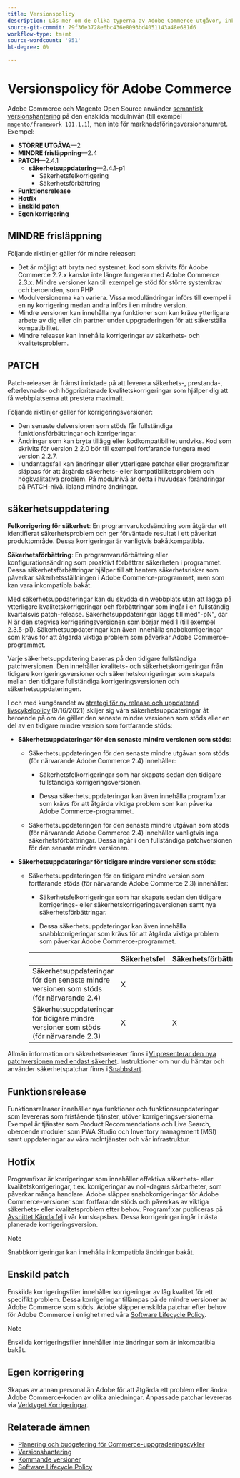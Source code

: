 ```yaml
---
title: Versionspolicy
description: Läs mer om de olika typerna av Adobe Commerce-utgåvor, inklusive smärre utgåvor, korrigeringsfiler, säkerhetsuppdateringar, snabbkorrigeringar, enskilda korrigeringsfiler och anpassade korrigeringsfiler.
source-git-commit: 79f36e3728e6bc436e8093bd4051143a48e681d6
workflow-type: tm+mt
source-wordcount: '951'
ht-degree: 0%

---
```



# Versionspolicy för Adobe Commerce

Adobe Commerce och Magento Open Source använder [semantisk versionshantering](https://semver.org/) på den enskilda modulnivån (till exempel `magento/framework 101.1.1`), men inte för marknadsföringsversionsnumret. Exempel:

- **STÖRRE UTGÅVA**—2
- **MINDRE frisläppning**—2.4
- **PATCH**—2.4.1
   - **säkerhetsuppdatering**—2.4.1-p1
      - Säkerhetsfelkorrigering
      - Säkerhetsförbättring
- **Funktionsrelease**
- **Hotfix**
- **Enskild patch**
- **Egen korrigering**

## MINDRE frisläppning

Följande riktlinjer gäller för mindre releaser:

- Det är möjligt att bryta ned systemet. kod som skrivits för Adobe Commerce 2.2.x kanske inte längre fungerar med Adobe Commerce 2.3.x. Mindre versioner kan till exempel ge stöd för större systemkrav och beroenden, som PHP.
- Modulversionerna kan variera. Vissa moduländringar införs till exempel i en ny korrigering medan andra införs i en mindre version.
- Mindre versioner kan innehålla nya funktioner som kan kräva ytterligare arbete av dig eller din partner under uppgraderingen för att säkerställa kompatibilitet.
- Mindre releaser kan innehålla korrigeringar av säkerhets- och kvalitetsproblem.

## PATCH

Patch-releaser är främst inriktade på att leverera säkerhets-, prestanda-, efterlevnads- och högprioriterade kvalitetskorrigeringar som hjälper dig att få webbplatserna att prestera maximalt.

Följande riktlinjer gäller för korrigeringsversioner:

- Den senaste delversionen som stöds får fullständiga funktionsförbättringar och korrigeringar.
- Ändringar som kan bryta tillägg eller kodkompatibilitet undviks. Kod som skrivits för version 2.2.0 bör till exempel fortfarande fungera med version 2.2.7.
- I undantagsfall kan ändringar eller ytterligare patchar eller programfixar släppas för att åtgärda säkerhets- eller kompatibilitetsproblem och högkvalitativa problem. På modulnivå är detta i huvudsak förändringar på PATCH-nivå. ibland mindre ändringar.

## säkerhetsuppdatering

**Felkorrigering för säkerhet**: En programvarukodsändring som åtgärdar ett identifierat säkerhetsproblem och ger förväntade resultat i ett påverkat produktområde. Dessa korrigeringar är vanligtvis bakåtkompatibla.

**Säkerhetsförbättring**: En programvaruförbättring eller konfigurationsändring som proaktivt förbättrar säkerheten i programmet. Dessa säkerhetsförbättringar hjälper till att hantera säkerhetsrisker som påverkar säkerhetsställningen i Adobe Commerce-programmet, men som kan vara inkompatibla bakåt.

Med säkerhetsuppdateringar kan du skydda din webbplats utan att lägga på ytterligare kvalitetskorrigeringar och förbättringar som ingår i en fullständig kvartalsvis patch-release. Säkerhetsuppdateringar läggs till med&quot;-pN&quot;, där N är den stegvisa korrigeringsversionen som börjar med 1 (till exempel 2.3.5-p1). Säkerhetsuppdateringar kan även innehålla snabbkorrigeringar som krävs för att åtgärda viktiga problem som påverkar Adobe Commerce-programmet.

Varje säkerhetsuppdatering baseras på den tidigare fullständiga patchversionen. Den innehåller kvalitets- och säkerhetskorrigeringar från tidigare korrigeringsversioner och säkerhetskorrigeringar som skapats mellan den tidigare fullständiga korrigeringsversionen och säkerhetsuppdateringen.

I och med kungörandet av [strategi för ny release och uppdaterad livscykelpolicy](https://business.adobe.com/blog/how-to/accelerating-innovation-through-simplified-release-strategy) (9/16/2021) skiljer sig våra säkerhetsuppdateringar åt beroende på om de gäller den senaste mindre versionen som stöds eller en del av en tidigare mindre version som fortfarande stöds:

- **Säkerhetsuppdateringar för den senaste mindre versionen som stöds**:

   - Säkerhetsuppdateringen för den senaste mindre utgåvan som stöds (för närvarande Adobe Commerce 2.4) innehåller:

      - Säkerhetsfelkorrigeringar som har skapats sedan den tidigare fullständiga korrigeringsversionen.

      - Dessa säkerhetsuppdateringar kan även innehålla programfixar som krävs för att åtgärda viktiga problem som kan påverka Adobe Commerce-programmet.
   - Säkerhetsuppdateringen för den senaste mindre utgåvan som stöds (för närvarande Adobe Commerce 2.4) innehåller vanligtvis inga säkerhetsförbättringar. Dessa ingår i den fullständiga patchversionen för den senaste mindre versionen.


- **Säkerhetsuppdateringar för tidigare mindre versioner som stöds**:

   - Säkerhetsuppdateringen för en tidigare mindre version som fortfarande stöds (för närvarande Adobe Commerce 2.3) innehåller:

      - Säkerhetsfelkorrigeringar som har skapats sedan den tidigare korrigerings- eller säkerhetskorrigeringsversionen samt nya säkerhetsförbättringar.

      - Dessa säkerhetsuppdateringar kan även innehålla snabbkorrigeringar som krävs för att åtgärda viktiga problem som påverkar Adobe Commerce-programmet.

      |  | Säkerhetsfel | Säkerhetsförbättring |
      |--------------------------------------------------------------------------------|--------------|----------------------|
      | Säkerhetsuppdateringar för den senaste mindre versionen som stöds (för närvarande 2.4) | X |  |
      | Säkerhetsuppdateringar för tidigare mindre versioner som stöds (för närvarande 2.3) | X | X |


Allmän information om säkerhetsreleaser finns i [Vi presenterar den nya patchversionen med endast säkerhet](https://community.magento.com:443/t5/Magento-DevBlog/Introducing-the-New-Security-Patch-Release/ba-p/141287). Instruktioner om hur du hämtar och använder säkerhetspatchar finns i [Snabbstart](../installation/composer.md).

## Funktionsrelease

Funktionsreleaser innehåller nya funktioner och funktionsuppdateringar som levereras som fristående tjänster, utöver korrigeringsversionerna. Exempel är tjänster som Product Recommendations och Live Search, oberoende moduler som PWA Studio och Inventory management (MSI) samt uppdateringar av våra molntjänster och vår infrastruktur.

## Hotfix

Programfixar är korrigeringar som innehåller effektiva säkerhets- eller kvalitetskorrigeringar, t.ex. korrigeringar av noll-dagars sårbarheter, som påverkar många handlare. Adobe släpper snabbkorrigeringar för Adobe Commerce-versioner som fortfarande stöds och påverkas av viktiga säkerhets- eller kvalitetsproblem efter behov. Programfixar publiceras på [Avsnittet Kända fel](https://support.magento.com/hc/en-us/sections/360003869892-Known-issues-patches-attached-) i vår kunskapsbas. Dessa korrigeringar ingår i nästa planerade korrigeringsversion.

>[!NOTE]
>
>Snabbkorrigeringar kan innehålla inkompatibla ändringar bakåt.

## Enskild patch

Enskilda korrigeringsfiler innehåller korrigeringar av låg kvalitet för ett specifikt problem. Dessa korrigeringar tillämpas på de mindre versioner av Adobe Commerce som stöds. Adobe släpper enskilda patchar efter behov för Adobe Commerce i enlighet med våra [Software Lifecycle Policy](https://www.adobe.com/content/dam/cc/en/legal/terms/enterprise/pdfs/Adobe-Commerce-Software-Lifecycle-Policy.pdf).

>[!NOTE]
>
>Enskilda korrigeringsfiler innehåller inte ändringar som är inkompatibla bakåt.

## Egen korrigering

Skapas av annan personal än Adobe för att åtgärda ett problem eller ändra Adobe Commerce-koden av olika anledningar. Anpassade patchar levereras via [Verktyget Korrigeringar](https://experienceleague.adobe.com/docs/commerce-operations/tools/quality-patches-tool/usage.html).

## Relaterade ämnen

- [Planering och budgetering för Commerce-uppgraderingscykler](https://magento.com/sites/default/files8/2019-08/Magento-Release-Cycle-Infosheet_Aug_2019.pdf)
- [Versionshantering](https://developer.adobe.com/commerce/php/development/versioning/)
- [Kommande versioner](schedule.md)
- [Software Lifecycle Policy](https://www.adobe.com/content/dam/cc/en/legal/terms/enterprise/pdfs/Adobe-Commerce-Software-Lifecycle-Policy.pdf)
